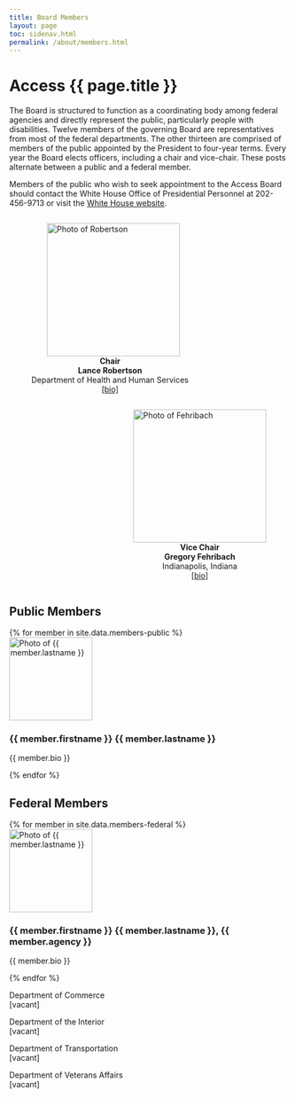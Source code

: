```yaml
---
title: Board Members
layout: page
toc: sidenav.html
permalink: /about/members.html
---
```

# Access {{ page.title }}

The Board is structured to function as a coordinating body among federal agencies and directly represent the public, particularly people with disabilities.  Twelve members of the governing Board are representatives from most of the federal departments.  The other thirteen are comprised of members of the public appointed by the President to four-year terms.  Every year the Board elects officers, including a chair and vice-chair.  These posts alternate between a public and a federal member.

Members of the public who wish to seek appointment to the Access Board should contact the White House Office of Presidential Personnel at 202-456-9713 or visit the [White House website](https://apply.whitehouse.gov).

<figure style="display:block; float:left" id="chair">
    <img src="{{ site.baseurl }}/images/robertson-hhs.jpg" alt="Photo of Robertson" width="240" style="margin-left:2em">
    <figcaption style="text-align:center">
        <strong>Chair <br />
        Lance Robertson</strong> <br />
        Department of Health and Human Services <br />
        <a href="#Robertson">[bio]</a>
    </figcaption>
</figure>
<figure style="display:block; float:right" id="vchair">
    <img src="{{ site.baseurl }}/images/fehribach.jpg" alt="Photo of Fehribach" width="240" style="margin-left:auto;margin-right:auto">
    <figcaption style="text-align:center">
        <strong>Vice Chair <br />
        Gregory Fehribach</strong> <br />
        Indianapolis, Indiana <br />
        <a href="#Fehribach">[bio]</a>
    </figcaption>
</figure> <br style="clear:both" />

## Public Members

<section class="usa-graphic-list usa-section">
    <div class="grid-container maxw-desktop">
        {% for member in site.data.members-public %}
        <div class="usa-media-block tablet:grid-col" id="{{ member.lastname }}">
            <img src="{{ site.baseurl }}/images/{{ member.image-file }}"
                class="usa-media-block__img circle-15 border-2px" alt="Photo of {{ member.lastname }}" width="150">
            <div class="usa-media-block__body">
                <h3 class="usa-graphic-list__heading">{{ member.firstname }} {{ member.lastname }}</h3>
                <p> {{ member.bio }} </p>
            </div>
        </div>
        {% endfor %}
    </div>
</section>

## Federal Members

<section class="usa-graphic-list usa-section">
    <div class="grid-container maxw-desktop">
        {% for member in site.data.members-federal %}
        <div class="usa-media-block tablet:grid-col" id="{{ member.lastname }}">
            <img src="{{ site.baseurl }}/images/{{ member.image-file }}"
                class="usa-media-block__img circle-15 border-2px" alt="Photo of {{ member.lastname }}" width="150">
            <div class="usa-media-block__body">
                <h3 class="usa-graphic-list__heading">{{ member.firstname }} {{ member.lastname }}, {{ member.agency }}</h3>
                <p> {{ member.bio }} </p>
            </div>
        </div>
        {% endfor %}
        <div class="usa-media-block tablet:grid-col">
            <div class="usa-media-block__body">
                <p> Department of Commerce <br />
                    [vacant]
                </p>
                <p> Department of the Interior <br />
                    [vacant]
                </p>
                <p> Department of Transportation <br />
                    [vacant]
                </p> 
                <p> Department of Veterans Affairs <br />
                    [vacant]
                </p>   
            </div>
        </div>
    </div>
</section>
